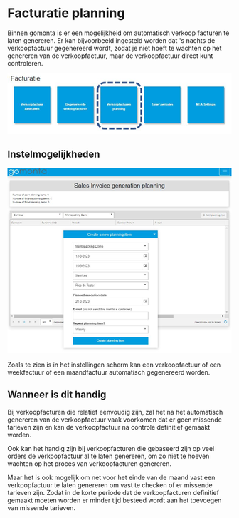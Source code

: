 # Facturatie planning

Binnen gomonta is er een mogelijkheid om automatisch verkoop facturen te laten genereren. Er kan bijvoorbeeld ingesteld worden dat 's nachts de verkoopfactuur gegenereerd wordt, zodat je niet hoeft te wachten op het genereren van de verkoopfactuur, maar de verkoopfactuur direct kunt controleren.

![verkoopfacturenplanning.JPG](../../../../Attachments/verkoopfacturenplanning-256537f1-f1c4-4fd7-9e5a-0b16f671d3ff.JPG)


## Instelmogelijkheden
![verkoopfacturenplanningInstelling.JPG](../../../../Attachments/verkoopfacturenplanningInstelling-1d620b7c-84d7-41e0-ac68-d733231b990f.JPG)

Zoals te zien is in het instellingen scherm kan een verkoopfactuur of een weekfactuur of een maandfactuur automatisch gegenereerd worden.

## Wanneer is dit handig
Bij verkoopfacturen die relatief eenvoudig zijn, zal het na het automatisch genereren van de verkoopfactuur vaak voorkomen dat er geen missende tarieven zijn en kan de verkoopfactuur na controle definitief gemaakt worden.

Ook kan het handig zijn bij verkoopfacturen die gebaseerd zijn op veel orders de verkoopfactuur al te laten genereren, om zo niet te hoeven wachten op het proces van verkoopfacturen genereren.

Maar het is ook mogelijk om net voor het einde van de maand vast een verkoopfactuur te laten genereren om vast te checken of er missende tarieven zijn. Zodat in de korte periode dat de verkoopfacturen definitief gemaakt moeten worden er minder tijd besteed wordt aan het toevoegen van missende tarieven.


